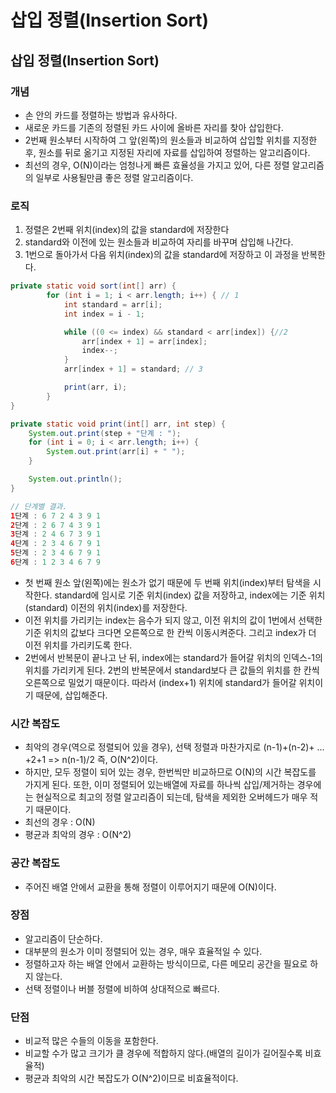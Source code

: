 # 삽입 정렬(Insertion Sort)

## **삽입 정렬(Insertion Sort)**

### **개념**

- 손 안의 카드를 정렬하는 방법과 유사하다.
- 새로운 카드를 기존의 정렬된 카드 사이에 올바른 자리를 찾아 삽입한다.
- 2번째 원소부터 시작하여 그 앞(왼쪽)의 원소들과 비교하여 삽입할 위치를 지정한 후, 원소를 뒤로 옮기고 지정된 자리에 자료를 삽입하여 정렬하는 알고리즘이다.
- 최선의 경우, O(N)이라는 엄청나게 빠른 효율성을 가지고 있어, 다른 정렬 알고리즘의 일부로 사용될만큼 좋은 정렬 알고리즘이다.

### **로직**

1. 정렬은 2번째 위치(index)의 값을 standard에 저장한다
2. standard와 이전에 있는 원소들과 비교하여 자리를 바꾸며 삽입해 나간다.
3. 1번으로 돌아가서 다음 위치(index)의 값을 standard에 저장하고 이 과정을 반복한다.

```java
private static void sort(int[] arr) {
        for (int i = 1; i < arr.length; i++) { // 1
            int standard = arr[i];
            int index = i - 1;

            while ((0 <= index) && standard < arr[index]) {//2
                arr[index + 1] = arr[index];
                index--;
            }
            arr[index + 1] = standard; // 3

            print(arr, i);
        }
}

private static void print(int[] arr, int step) {
    System.out.print(step + "단계 : ");
    for (int i = 0; i < arr.length; i++) {
        System.out.print(arr[i] + " ");
    }

    System.out.println();
}

// 단계별 결과.
1단계 : 6 7 2 4 3 9 1
2단계 : 2 6 7 4 3 9 1
3단계 : 2 4 6 7 3 9 1
4단계 : 2 3 4 6 7 9 1
5단계 : 2 3 4 6 7 9 1
6단계 : 1 2 3 4 6 7 9
```

- 첫 번째 원소 앞(왼쪽)에는 원소가 없기 때문에 두 번째 위치(index)부터 탐색을 시작한다. standard에 임시로 기준 위치(index) 값을 저장하고, index에는 기준 위치(standard) 이전의 위치(index)를 저장한다.
- 이전 위치를 가리키는 index는 음수가 되지 않고, 이전 위치의 값이 1번에서 선택한 기준 위치의 값보다 크다면 오른쪽으로 한 칸씩 이동시켜준다. 그리고 index가 더 이전 위치를 가리키도록 한다.
- 2번에서 반복문이 끝나고 난 뒤, index에는 standard가 들어갈 위치의 인덱스-1의 위치를 가리키게 된다. 2번의 반복문에서 standard보다 큰 값들의 위치를 한 칸씩 오른쪽으로 밀었기 때문이다. 따라서 (index+1) 위치에 standard가 들어갈 위치이기 때문에, 삽입해준다.

### **시간 복잡도**

- 최악의 경우(역으로 정렬되어 있을 경우), 선택 정렬과 마찬가지로 (n-1)+(n-2)+ ... +2+1 => n(n-1)/2 즉, O(N^2)이다.
- 하지만, 모두 정렬이 되어 있는 경우, 한번씩만 비교하므로 O(N)의 시간 복잡도를 가지게 된다. 또한, 이미 정렬되어 있는배열에 자료를 하나씩 삽입/제거하는 경우에는 현실적으로 최고의 정렬 알고리즘이 되는데, 탐색을 제외한 오버헤드가 매우 적기 때문이다.
- 최선의 경우 : O(N)
- 평균과 최악의 경우 : O(N^2)

### **공간 복잡도**

- 주어진 배열 안에서 교환을 통해 정렬이 이루어지기 때문에 O(N)이다.

### **장점**

- 알고리즘이 단순하다.
- 대부분의 원소가 이미 정렬되어 있는 경우, 매우 효율적일 수 있다.
- 정렬하고자 하는 배열 안에서 교환하는 방식이므로, 다른 메모리 공간을 필요로 하지 않는다.
- 선택 정렬이나 버블 정렬에 비하여 상대적으로 빠르다.

### **단점**

- 비교적 많은 수들의 이동을 포함한다.
- 비교할 수가 많고 크기가 클 경우에 적합하지 않다.(배열의 길이가 길어질수록 비효율적)
- 평균과 최악의 시간 복잡도가 O(N^2)이므로 비효율적이다.
